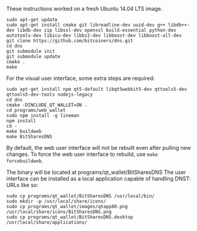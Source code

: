 These instructions worked on a fresh Ubuntu 14.04 LTS image.

    sudo apt-get update
    sudo apt-get install cmake git libreadline-dev uuid-dev g++ libdb++-dev libdb-dev zip libssl-dev openssl build-essential python-dev autotools-dev libicu-dev libbz2-dev libboost-dev libboost-all-dev
    git clone https://github.com/bitcoiners/dns.git
    cd dns
    git submodule init
    git submodule update
    cmake .
    make

For the visual user interface, some extra steps are required:

	sudo apt-get install npm qt5-default libqt5webkit5-dev qttools5-dev qttools5-dev-tools nodejs-legacy
	cd dns
	cmake -DINCLUDE_QT_WALLET=ON .
	cd programs/web_wallet
	sudo npm install -g lineman
	npm install
	cd -
	make buildweb
	make BitSharesDNS

By default, the web user interface will not be rebuilt even after pulling new changes. To force the web user interface to rebuild, use `make forcebuildweb`.

The binary will be located at programs/qt_wallet/BitSharesDNS
The user interface can be installed as a local application capable of handling DNST: URLs like so:

	sudo cp programs/qt_wallet/BitSharesDNS /usr/local/bin/
	sudo mkdir -p /usr/local/share/icons/
	sudo cp programs/qt_wallet/images/qtapp80.png /usr/local/share/icons/BitSharesDNS.png
	sudo cp programs/qt_wallet/BitSharesDNS.desktop /usr/local/share/applications/
